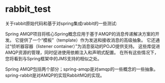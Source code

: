 # rabbit_test
关于rabbit原始代码和基于对spring集成rabbit的一些测试:

  Spring AMQP项目将核心Spring概念应用于基于AMQP的消息传递解决方案的开发。 
它提供了一个“模板”（template）作为发送和接收消息的高级抽象。 
它还通过“侦听器容器（listener container）”为消息驱动的POJO提供支持。 
这些库促进AMQP资源的管理，同时促进使用依赖注入和声明式配置。 
在所有这些情况下，您将看到与Spring框架中的JMS支持的相似之处。

  Spring AMQP包括两个部分；spring-amqp是对amqp的一些概念的一些抽象。
 spring-rabbit是对AMQP的实现RabbitMQ的实现。
